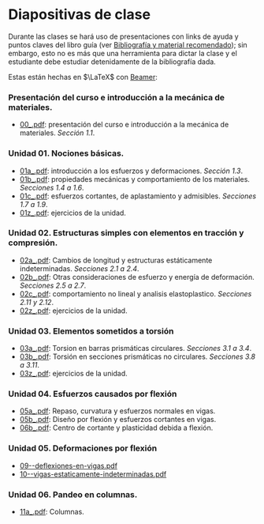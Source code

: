 # Diapositivas de clase

Durante las clases se hará uso de presentaciones con links de ayuda y puntos claves del libro guía (ver [Bibliografía y material recomendado](../informacion/02--bibliografia-material.md)); sin embargo, esto no es más que una herramienta para dictar la clase y el estudiante debe estudiar detenidamente de la bibliografía dada.

Estas están hechas en $\LaTeX$ con [Beamer](https://es.overleaf.com/learn/latex/Beamer): 


### Presentación del curso e introducción a la mecánica de materiales. 
- [00_.pdf](00_.pdf): presentación del curso e introducción a la mecánica de materiales. *Sección 1.1*.

### Unidad 01. Nociones básicas. 
- [01a_.pdf](01a_.pdf): introducción a los esfuerzos y deformaciones. *Sección 1.3*.
- [01b_.pdf](01b_.pdf): propiedades mecánicas y comportamiento de los materiales. *Secciones 1.4 a 1.6*.
- [01c_.pdf](01c_.pdf): esfuerzos cortantes, de aplastamiento y admisibles. *Secciones 1.7 a 1.9*.
- [01z_.pdf](01z_.pdf): ejercicios de la unidad. 
    
### Unidad 02. Estructuras simples con elementos en tracción y compresión.
- [02a_.pdf](02a_.pdf): Cambios de longitud y estructuras estáticamente indeterminadas. *Secciones 2.1 a 2.4*.
- [02b_.pdf](02b_.pdf): Otras consideraciones de esfuerzo y energía de deformación. *Secciones 2.5 a 2.7*. 
- [02c_.pdf](02c_.pdf): comportamiento no lineal y analisis elastoplastico. *Secciones 2.11 y 2.12*. 
- [02z_.pdf](02z_.pdf): ejercicios de la unidad. 

### Unidad 03. Elementos sometidos a torsión
- [03a_.pdf](03a_.pdf): Torsion en barras prismáticas circulares. *Secciones 3.1 a 3.4*.
- [03b_.pdf](03b_.pdf): Torsión en secciones prismáticas no circulares. *Secciones 3.8 a 3.11*.  
- [03z_.pdf](03z_.pdf): ejercicios de la unidad. 


### Unidad 04. Esfuerzos causados por flexión
- [05a_.pdf](05a_.pdf): Repaso, curvatura y esfuerzos normales en vigas.
- [05b_.pdf](05b_.pdf): Diseño por flexión y esfuerzos cortantes en vigas.
- [06b_.pdf](06b_.pdf): Centro de cortante y plasticidad debida a flexión.

### Unidad 05. Deformaciones por flexión
- [09--deflexiones-en-vigas.pdf](9--deflexiones-en-vigas.pdf)
- [10--vigas-estaticamente-indeterminadas.pdf](10--vigas-estaticamente-indeterminadas.pdf)

### Unidad 06. Pandeo en columnas.
- [11a_.pdf](11a_.pdf): Columnas.
